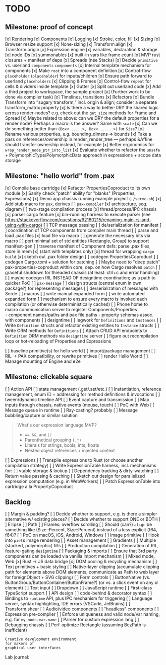 # TODO


## Milestone: proof of concept

[x] Rendering 
[x] Components 
[x] Logging
[x] Stroke, color, fill
[x] Sizing
    [x] Browser resize support
    [x] None-sizing
    [x] Transform.align
    [x] Transform.origin
[x] Expression engine
    [x] variables, declaration & storage
    [x] node IDs
    [x] summonables
    [x] built-in vars like frame count
    [x] MVP rust closures + manifest of deps
[x] Spreads (née Stacks)
    [x] Decide `primitive` vs. userland `components`
    `components`
    [x] Internal template mechanism for components
    [x] Make `root` into a component definition
    [x] Control-flow `placeholder` (`placeholder`) for inputs/children
    [x] Ensure path forward to userland `placeholders`
    [x] Clipping & Frames
    [x] Control-flow `repeat` for cells & dividers inside template
    [x] Gutter
[x] Split out userland code
    [x] Add a third project to workspace, the sample project
    [x] (Further work to be done via compiler task)
[x] Timelines, transitions
[x] Refactors
    [x] Bundle Transform into "sugary transform," incl. origin & align; consider a separate transform_matrix property
    [x] Is there a way to better-DRY the shared logic across render-nodes?
e.g. check out the `get_size` methods for Frame and Spread
    [x] Maybe related to above:  can we DRY the default properties for a render node?
Perhaps a macro is the answer?
    Same with `scale`
    [x] Can we do something better than `(Box<......>, Box<.......>)` for `Size`?
    [x] Rename various properties, e.g. bounding_dimens => bounds
    [x] Take a pass on references/ownership in render_render_tree — perhaps &Affine should transfer ownership instead, for example
    [x] Better ergonomics for `wrap_render_node_ptr_into_list`
    [x] Evaluate whether to refactor the `unsafe` + PolymorphicType/PolymorphicData approach in expressions + scope data storage



## Milestone: "hello world" from .pax


[x] Compile base cartridge
    [x] Refactor PropertiesCoproduct to its own module
    [x] Sanity check "patch" ability for "blanks" (Properties, Expressions)
    [x] Demo app chassis running example project (`./serve.sh`)
        [x] Add stub macro for `pax`, derives
[ ] `pax-compiler`
    [x] architecture, seq. diagram
    [ ] two-stage compilation process
        [x] thread/process/IPC chassis
        [x] parser cargo feature
        [x] bin-running harness to execute parser (see https://stackoverflow.com/questions/62180215/renaming-main-rs-and-using-with-cargo)
        [ ] TCP message passing
            [ ] de/serialization for manifest
            [ ] coordination of TCP components from compiler main thread
        [ ] parse and load .pax files
            [x] load file via macro
            [ ] generate the necessary bits via macro
            [ ] port minimal set of std entities (Rectangle, Group) to support manifest-gen 
            [ ] traverse manifest of Component defs: parse .pax files, store in mem
            [x] (start with templates only)
    [x] thread for wrapping `cargo build`
    [x] sketch out .pax folder design
    [ ] codegen PropertiesCoproduct
    [ ] codegen Cargo.toml + solution for patching
        [ ] Maybe need to "deep patch" pax-properties-coproduct within core, dep. on how Cargo resolves `patch`
    [ ] graceful shutdown for threaded chassis (at least: ctrl+c and error handling)
    [ ] maybe codegen RIL INSTEAD OF designtime coordination;
        as a path to quicker PoC
[ ] `pax-message`
    [ ] design structs (central enum in own package?) for representing messages
    [ ] de/serialization of messages with Serde
[ ] macros
    [ ] write manual expanded form
    [ ] write automated expanded form
    [ ] mechanism to ensure every macro is invoked each compilation (or otherwise deterministically cached)
    [ ] Phone home to macro communication server to register Components/Properties   
        - component names/paths and pax file paths 
        - property schemas assoc. with components
[ ] designtime
    [ ] legwork for `Definitions` and `Instances`
        [ ] Write `Definition` structs and refactor existing entities to `Instance` structs
        [ ] Write ORM methods for `Definitions`
        [ ] Attach CRUD API endpoints to `Definition` ORM methods via `designtime` server
    [ ] figure out recompilation loop or hot-reloading of Properties and Expressions


[ ] baseline primitive(s) for hello world
    [ ] import/package management
    [ ] RIL -> PAX compatibility, or rewrite primitives
[ ] render Hello World
    [ ] Manage mounting of Engine and e2e 

## Milestone: clickable square

[ ] Action API
    [ ] state management (.get/.set/etc.)
    [ ] Instantiation, reference management, enum ID + addressing for method definitions &
        invocations
    [ ] tween/dynamic timeline API
[ ] Event capture and transmission
    [ ] Map inputs through chassis, native events (mouse, touch)
        [ ] PoC with Web
    [ ] Message queue in runtime
    [ ] Ray-casting? probably
    [ ] Message bubbling/capture or similar solution

> What's our expression language MVP?
> - `==`, `&&`, and `||`
> - Parenthetical grouping `(.*)`
> - Literals for strings, bools, ints, floats
> - Nested object references + injected context

[ ] Expressions
    [ ] Transpile expressions to Rust (or choose another compilation strategy)
    [ ] Write ExpressionTable harness, incl. mechanisms for:
        [ ] vtable storage & lookup
        [ ] Dependency tracking & dirty-watching
        [ ] Return value passing & caching
    [ ] Sketch out design for parallelized expression computation (e.g. in WebWorkers)
    [ ] Patch ExpressionTable into cartridge à la PropertyCoproduct



## Backlog

[ ] Margin & padding?
    [ ] Decide whether to support, e.g. is there a simpler alternative w/ existing pieces?
    [ ] Decide whether to support ONE or BOTH
[ ] Ellipse
[ ] Path
[ ] Frames: overflow scrolling
[ ] Should (can?) `align` be something like (Size::Percent, Size::Percent) instead of a less explicit (f64, f64)?
[ ] PoC on macOS, iOS, Android, Windows
[ ] Image primitive
    [ ] Hook into `piet`s image rendering
    [ ] Asset management
[ ] Gradients
    [ ] Multiple (stacked, polymorphic) fills
[ ] Production compilation
    [  ] Generation of RIL, feature-gating `designtime`
[ ] Packaging & imports
    [ ] Ensure that 3rd party components can be loaded via vanilla import mechanism
[ ] Mixed mode, Web
    [x] Rust -> JS data bridge
    [x] DOM pooling & recycling mechanism
    [ ] Text primitives + basic styling
    [ ] Native-layer clipping (accumulate clipping path for elements above DOM elements, communicate as Path to web layer for foreignObject + SVG clipping)
    [ ] Form controls
    [ ] ButtonNative (vs. ButtonGroup/ButtonContainer/ButtonFrame?) (or vs. a click event on any ol element)
    [ ] Text input
    [ ] Dropdown
[ ] JavaScript runtime
    [ ] First-class TypeScript support
    [ ] API design
        [ ] code-behind & decorator syntax
    [ ] Bindings to `runtime` API, plus IPC mechanism for triggering
[ ] Language server, syntax highlighting, IDE errors (VSCode, JetBrains)
[ ] Transform.shear
[ ] Audio/video components
    [ ] "headless" components
[ ] Expression pre-compiler
    [ ] Enforce uniqueness and valid node/var naming, e.g. for `my_node.var.name`
    [ ] Parser for custom expression lang
[ ] Debugging chassis
[ ] Perf-optimize Rectangle (assuming BezPath is inefficient)



```
Creative development environment
for makers of
graphical user interfaces
```




Lab journal:


